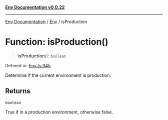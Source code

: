 [**Env Documentation v0.0.22**](../../README.md)

***

[Env Documentation](../../modules.md) / [Env](../README.md) / isProduction

# Function: isProduction()

> **isProduction**(): `boolean`

Defined in: [Env.ts:345](https://github.com/stonemjs/env/blob/f87a794c17b46b9f32ee1b61a8ff3fab1da12f18/src/Env.ts#L345)

Determine if the current environment is production.

## Returns

`boolean`

True if in a production environment, otherwise false.
